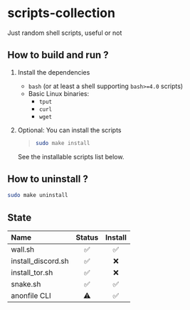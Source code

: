 # scripts-collection

Just random shell scripts, useful or not 

## How to build and run ?
1. Install the dependencies
    - `bash` (or at least a shell supporting `bash>=4.0` scripts)
    - Basic Linux binaries:
        - `tput`
        - `curl`
        - `wget`

2. Optional: You can install the scripts

    > ```bash
    > sudo make install
    > ```
    See the installable scripts list below.


## How to uninstall ?
```bash
sudo make uninstall
```

## State

Name           | Status          | Install
:-------------  | :-------------: | :-------------:
wall.sh | ✅ | ✅
install_discord.sh | ✅ | ❌
install_tor.sh | ✅ | ❌
snake.sh | ✅ | ✅
anonfile CLI | ⚠️ | ✅
